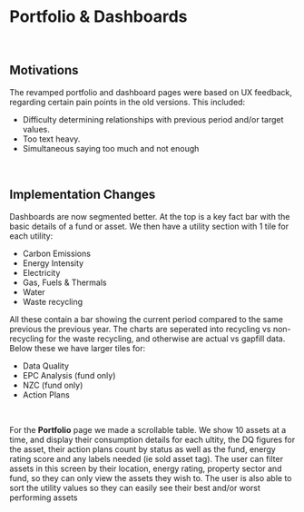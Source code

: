 # Portfolio & Dashboards

<br>

## Motivations

The revamped portfolio and dashboard pages were based on UX feedback, regarding certain pain points in the old versions. This included:
<ul>
    <li>Difficulty determining relationships with previous period and/or target values.</li>
    <li>Too text heavy.</li>
    <li>Simultaneous saying too much and not enough</li>
</ul>

<br>

## Implementation Changes

<p>Dashboards are now segmented better. At the top is a key fact bar with the basic details of a fund or asset. We then have a utility section with 1 tile for each utility:
<ul>
    <li>Carbon Emissions</li>
    <li>Energy Intensity</li>
    <li>Electricity</li>
    <li>Gas, Fuels & Thermals</li>
    <li>Water</li>
    <li>Waste recycling</li>
</ul>
</p>
<p>
All these contain a bar showing the current period compared to the same previous the previous year. The charts are seperated into recycling vs non-recycling for the waste recycling, and otherwise are actual vs gapfill data. Below these we have larger tiles for:
<ul>
    <li>Data Quality</li>
    <li>EPC Analysis (fund only)</li>
    <li>NZC (fund only)</li>
    <li>Action Plans</li>
</ul>
</p>

<br>
<p>
For the <b>Portfolio</b> page we made a scrollable table. We show 10 assets at a time, and display their consumption details for each ultity, the DQ figures for the asset, their action plans count by status as well as the fund, energy rating score and any labels needed (ie sold asset tag). The user can filter assets in this screen by their location, energy rating, property sector and fund, so they can only view the assets they wish to. The user is also able to sort the utility values so they can easily see their best and/or worst performing assets
</p>
